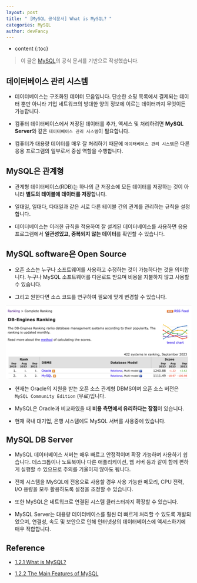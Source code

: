 ```yaml
---
layout: post
title: " [MySQL 공식문서] What is MySQL? "
categories: MySQL
author: devFancy
---
```

* content
{:toc}

> 이 글은 [MySQL](https://dev.mysql.com/doc/refman/8.0/en/what-is-mysql.html)의 공식 문서를 기반으로 작성했습니다.

## 데이터베이스 관리 시스템

* 데이터베이스는 구조화된 데이터 모음입니다. 단순한 쇼핑 목록에서 결제되는 데이터 뿐만 아니라 기업 네트워크의 방대한 양의 정보에 이르는 데이터까지 무엇이든 가능합니다.

* 컴퓨터 데이터베이스에서 저장된 데이터를 추가, 액세스 및 처리하려면 **MySQL Server**와 같은 `데이터베이스 관리 시스템`이 필요합니다.

* 컴퓨터가 대용량 데이터를 매우 잘 처리하기 때문에 `데이터베이스 관리 시스템`은 다른 응용 프로그램의 일부로서 중심 역할을 수행합니다.

## MySQL은 관계형

* 관계형 데이터베이스(RDB)는 하나의 큰 저장소에 모든 데이터를 저장하는 것이 아니라 **별도의 테이블에 데이터를 저장**합니다.

* 일대일, 일대다, 다대일과 같은 서로 다른 테이블 간의 관계를 관리하는 규칙을 설정합니다.

* 데이터베이스는 이러한 규칙을 적용하여 잘 설계된 데이터베이스를 사용하면 응용 프로그램에서 **일관성있고, 중복되지 않는 데이터**를 확인할 수 있습니다.

## MySQL software은 Open Source

* 오픈 소스는 누구나 소프트웨어를 사용하고 수정하는 것이 가능하다는 것을 의미합니다. 누구나 MySQL 소프트웨어를 다운로드 받으며 비용을 지불하지 않고 사용할 수 있습니다.

* 그리고 원한다면 소스 코드를 연구하여 필요에 맞게 변경할 수 있습니다.

![](/assets/img/mysql/mysql-concept-1.png)

* 현재는 Oracle의 지원을 받는 오픈 소스 관계형 DBMS이며 오픈 소스 버전은 `MySQL Community Edition` (무료)입니다.

* MySQL은 Oracle과 비교하였을 때 **비용 측면에서 유리하다는 장점**이 있습니다.

* 현재 국내 대기업, 은행 시스템에도 MySQL 서버를 사용중에 있습니다.

## MySQL DB Server

* MySQL 데이터베이스 서버는 매우 빠르고 안정적이며 확장 가능하며 사용하기 쉽습니다. 데스크톱이나 노트북이나 다른 애플리케이션, 웹 서버 등과 같이 함께 편하게 실행할 수 있으므로 주의를 기울이지 않아도 됩니다.

* 전체 시스템을 MySQL에 전용으로 사용할 경우 사용 가능한 메모리, CPU 전력, I/O 용량을 모두 활용하도록 설정을 조정할 수 있습니다.

* 또한 MySQL은 네트워크로 연결된 시스템 클러스터까지 확장할 수 있습니다.

* MySQL Server는 대용량 데이터베이스를 훨씬 더 빠르게 처리할 수 있도록 개발되었으며, 연결성, 속도 및 보안으로 인해 인터넷상의 데이터베이스에 액세스하기에 매우 적합합니다.




## Reference

* [1.2.1 What is MySQL?](https://dev.mysql.com/doc/refman/8.0/en/what-is-mysql.html)

* [1.2.2 The Main Features of MySQL](https://dev.mysql.com/doc/refman/8.0/en/features.html)
